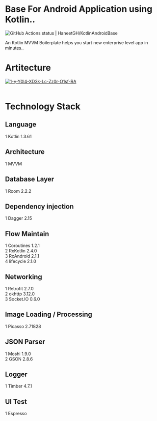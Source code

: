 # Base For Android Application using Kotlin..


![GitHub Actions status | HaneetGH/KotlinAndroidBase](https://github.com/HaneetGH/KotlinAndroidBase/workflows/CI/badge.svg)

An Kotlin MVVM Boilerplate helps you start new enterprise level app in minutes.. 

# Artitecture
<a href="https://ibb.co/Jz3D0M0"><img src="https://i.ibb.co/dQm81z1/1-y-Y0l4-XD3k-Lc-Zz0r-O1sf-RA.png" alt="1-y-Y0l4-XD3k-Lc-Zz0r-O1sf-RA" border="0"></a><br /><br />
#
# Technology Stack

## Language  
1 Kotlin  1.3.61 <br />

## Architecture
1 MVVM  <br />

## Database Layer
1 Room 2.2.2 <br />

## Dependency injection
1 Dagger 2.15  <br />

## Flow Maintain
1 Coroutines 1.2.1 <br /> 
2 RxKotlin 2.4.0 <br />
3 RxAndroid 2.1.1 <br />
4 lifecycle 2.1.0  <br />

## Networking
1 Retrofit 2.7.0 <br />
2 okhttp 3.12.0 <br />
3 Socket.IO 0.6.0 <br />

## Image Loading / Processing
1 Picasso 2.71828 <br />

## JSON Parser
1 Moshi 1.9.0 <br />
2 GSON 2.8.6 <br />

## Logger
1 Timber 4.7.1 <br />


## UI Test
1 Espresso <br />







